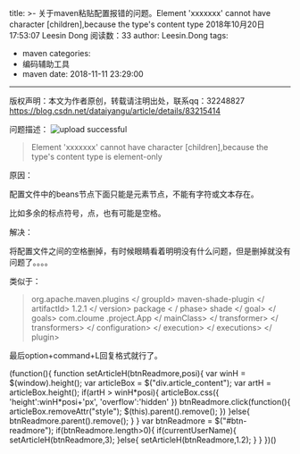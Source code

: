 title: >-
  关于maven粘贴配置报错的问题。Element 'xxxxxxx' cannot have character [children],because
  the type's content type 2018年10月20日 17:53:07 Leesin Dong 阅读数：33
author: Leesin.Dong
tags:
  - maven
categories:
  - 编码辅助工具
  - maven
date: 2018-11-11 23:29:00
---
版权声明：本文为作者原创，转载请注明出处，联系qq：32248827 https://blog.csdn.net/dataiyangu/article/details/83215414

问题描述：
![upload successful](/images/my_blog_217.png)

> Element 'xxxxxxx' cannot have character \[children\],because the type's content type is element-only

原因：

配置文件中的beans节点下面只能是元素节点，不能有字符或文本存在。

比如多余的标点符号，点，也有可能是空格。

解决：

将配置文件之间的空格删掉，有时候眼睛看着明明没有什么问题，但是删掉就没有问题了。。。。

类似于：

> <plugin> <groupId> org.apache.maven.plugins </ groupId> <artifactId> maven-shade-plugin </ artifactId> <version> 1.2.1 </ version> <executions> <execution> <phase> package < / phase> <goals> <goal> shade </ goal> </ goals> <configuration> <transformers> <transformer implementation =“org.apache.maven.plugins.shade.resource.ManifestResourceTransformer”> <mainClass> com.cloume .project.App </ mainClass> </ transformer> </ transformers> </ configuration> </ execution> </ executions> </ plugin>

最后option+command+L回复格式就行了。

(function(){ function setArticleH(btnReadmore,posi){ var winH = $(window).height(); var articleBox = $("div.article_content"); var artH = articleBox.height(); if(artH > winH\*posi){ articleBox.css({ 'height':winH\*posi+'px', 'overflow':'hidden' }) btnReadmore.click(function(){ articleBox.removeAttr("style"); $(this).parent().remove(); }) }else{ btnReadmore.parent().remove(); } } var btnReadmore = $("#btn-readmore"); if(btnReadmore.length>0){ if(currentUserName){ setArticleH(btnReadmore,3); }else{ setArticleH(btnReadmore,1.2); } } })()